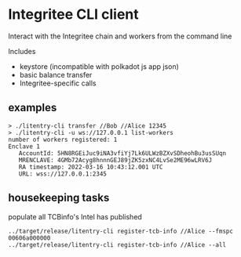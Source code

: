 # Integritee CLI client
Interact with the Integritee chain and workers from the command line

Includes
* keystore (incompatible with polkadot js app json)
* basic balance transfer
* Integritee-specific calls

## examples
```
> ./litentry-cli transfer //Bob //Alice 12345
> ./litentry-cli -u ws://127.0.0.1 list-workers
number of workers registered: 1
Enclave 1
   AccountId: 5HN8RGEiJuc9iNA3vfiYj7Lk6ULWzBZXvSDheohBu3usSUqn
   MRENCLAVE: 4GMb72Acyg8hnnnGEJ89jZK5zxNC4LvSe2ME96wLRV6J
   RA timestamp: 2022-03-16 10:43:12.001 UTC
   URL: wss://127.0.0.1:2345
```

## housekeeping tasks

populate all TCBinfo's Intel has published
```
../target/release/litentry-cli register-tcb-info //Alice --fmspc 00606a000000
../target/release/litentry-cli register-tcb-info //Alice --all
```
